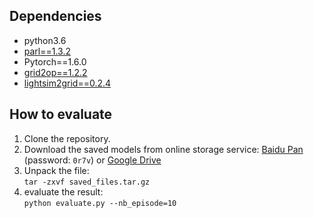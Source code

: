## Dependencies
- python3.6
- [parl==1.3.2](https://github.com/PaddlePaddle/PARL)
- Pytorch==1.6.0
- [grid2op==1.2.2](https://github.com/rte-france/Grid2Op)
- [lightsim2grid==0.2.4](https://github.com/BDonnot/lightsim2grid)

## How to evaluate
  1. Clone the repository.
  2. Download the saved models from online storage service: [Baidu Pan](https://pan.baidu.com/s/1qpylN5QJA-h6EcaoUC1sgg) (password: `0r7v`) or [Google Drive](https://drive.google.com/file/d/1FuPz5bEeMSTM9QMR3cpbzH69TLMhklr4/view?usp=sharing)
  3. Unpack the file:  
	```
	tar -zxvf saved_files.tar.gz
	```
  4. evaluate the result:  
	```
	python evaluate.py --nb_episode=10
	```
